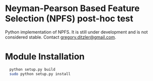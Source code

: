 # Neyman-Pearson Based Feature Selection (NPFS) post-hoc test

Python implementation of NPFS. It is still under development and is not considered stable. Contact <gregory.ditzler@gmail.com>.

# Module Installation 

```bash
  python setup.py build
  sudo python setup.py install 
``` 
